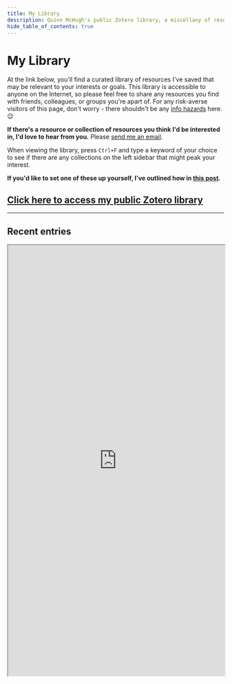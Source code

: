 ```yaml
---
title: My Library
description: Quinn McHugh's public Zotero library, a miscellany of resources I've come across that may be relevant to your interests or goals. Made accessible to anyone on the Internet.
hide_table_of_contents: true
---
```


# My Library
At the link below, you'll find a curated library of resources I've saved that may be relevant to your interests or goals. This library is accessible to anyone on the Internet, so please feel free to share any resources you find with friends, colleagues, or groups you're apart of. For any risk-averse visitors of this page, don't worry - there shouldn't be any [info hazards](https://en.wikipedia.org/wiki/Information_hazard) here. 😉

**If there's a resource or collection of resources you think I'd be interested in, I'd love to hear from you.** Please [send me an email](./contact).

When viewing the library, press `Ctrl+F` and type a keyword of your choice to see if there are any collections on the left sidebar that might peak your interest.

**If you'd like to set one of these up yourself, I've outlined how in [this post](../blog/create-your-public-library).**

## [Click here to access my public Zotero library](https://www.zotero.org/groups/4878976/quinn_mchugh_public/library)

---

## Recent entries
<iframe src="https://bibbase.org/show?bib=https%3A%2F%2Fapi.zotero.org%2Fgroups%2F4878976%2Fitems%3Fkey%3DcXefukju7DOFmCniuquhJKrK%26format%3Dbibtex%26limit%3D100" height="1000px" width="100%"></iframe>